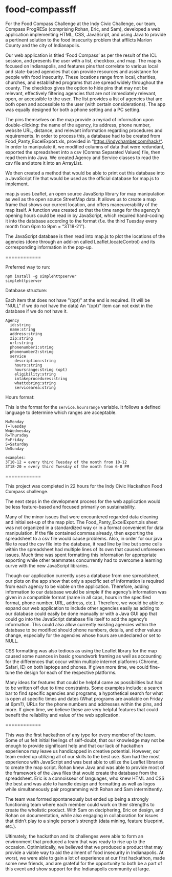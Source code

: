 food-compassff
============

For the Food Compass Challenge at the Indy Civic Challenge, our team, Compass ProgRESs (comprising Rohan, Eric, and Sam), developed a web application implementing HTML, CSS, JavaScript, and using Java to provide a pertinent solution to the food insecurity problem that afflicts Marion County and the city of Indianapolis. 

Our web application is titled ‘Food Compass’ as per the result of the ICL session, and presents the user with a list, checkbox, and map. The map is focused on Indianapolis, and features pins that correlate to various local and state-based agencies that can provide resources and assistance for people with food insecurity. These locations range from local, charities, churches, and established programs that are spread widely throughout the county. The checkbox gives the option to hide pins that may not be relevant, effectively filtering agencies that are not immediately relevant, open, or accessible to the user. The list provides a list of agencies that are both open and accessible to the user (with certain considerations). The app was equally designed for both a phone setting and a PC setting.

The pins themselves on the map provide a myriad of information upon double-clicking: the name of the agency, its address, phone number, website URL, distance, and relevant information regarding procedures and requirements. In order to process this, a database had to be created from Food_Panty_ExcelExport.xls, provided in “https://indychamber.com/hack/“. In order to manipulate it, we modified columns of data that were redundant, exported the spreadsheet into a csv (Comma Separated Values) file, then read them into Java. We created Agency and Service classes to read the csv file and store it into an ArrayList.

We then created a method that would be able to print out this database into a JavaScript file that would be used as the official database for map.js to implement. 

map.js uses Leaflet, an open source JavaScrip library for map manipulation as well as the open source StreetMap data. It allows us to create a map frame that shows our current location, and offers maneuverability of the map itself. A function was created so that the time range for the agency’s opening hours could be read in by JavaScript, which required hand-coding it into the database according to the format (f.e. the third Tuesday every month from 6pm to 9pm = “3T18-21”).

The JavaScript database is then read into map.js to plot the locations of the agencies (done through an add-on called Leaflet.locateControl) and its  corresponding information in the pop-up.

============

Preferred way to run:

```
npm install -g simplehttpserver
simplehttpserver
```

Database structure:

Each item that does not have "(opt)" at the end is required.
(It will be "NULL" if we do not have the data)
An "(opt)" item can not exist in the database if we do not have it.

```
Agency
  id:string
  name:string
  address:string
  zip:string
  url:string
  phonenumber1:string
  phonenumber2:string
  service
    description:string
    hours:string
    hoursrange:string (opt)
    eligibility:string
    intakeprocedures:string
    whattobring:string
    servicearea:string
```

Hours format:

This is the format for the `service.hoursrange` variable.
It follows a defined language to determine which ranges are acceptable.

```
M=Monday
T=Tuesday
W=Wednesday
R=Thursday
F=Friday
S=Saturday
U=Sunday

examples:
3T10-12 = every third Tuesday of the month from 10-12
3T18-20 = every third Tuesday of the month from 6-8 PM
```

============

This project was completed in 22 hours for the Indy Civic Hackathon Food Compass challenge.

The next steps in the development process for the web application would be less feature-based and focused primarily on sustainability. 

Many of the minor issues that were encountered regarded data cleaning and initial set-up of the map plot. The Food_Panty_ExcelExport.xls sheet was not organized in a standardized way or in a format convenient for data manipulation. If the file contained commas already, then exporting the spreadsheet to a csv file would cause problems. Also, in order for our java file to read the csv file  into the database, it read line by line but some cells within the spreadsheet had multiple lines of its own that caused unforeseen issues. Much time was spent formatting this information for appropriate exporting while other teammates concurrently had to overcome a learning curve with the new JavaScript libraries.

Though our application currently uses a database from one spreadsheet, our plots on the app show that only a specific set of information is required from each agency to be viable on the application. Therefore, adding information to our database would be simple if the agency’s information was given in a compatible format (name in all caps, hours in the specified format, phone number, URL, address, etc.). Therefore, we would be able to expand our web application to include other agencies easily as adding to our database could easily be done manually or with a Java GUI app that could go into the JavaScript database file itself to add the agency’s information. This could also allow currently existing agencies within the database to be modified should phone numbers, details, and other values change, especially for the agencies whose hours are undeclared or set to NULL.

CSS formatting was also tedious as using the Leaflet library for the map caused some nuances in basic groundwork framing as well as accounting for the differences that occur within multiple internet platforms (Chrome, Safari, IE) on both laptops and phones. If given more time, we could fine-tune the design for each of the respective platforms. 

Many ideas for features that could be helpful came as possibilities but had to be written off due to time constraints. Some examples include: a search bar to find specific agencies and programs, a hypothetical search for what is open at specific times and dates (What programs are available on Friday at 6pm?), URLs for the phone numbers and addresses within the pins, and more.  If given time, we believe these are very helpful features that could benefit the reliability and value of the web application. 

============

This was the first hackathon of any type for every member of the team. Some of us felt initial feelings of self-doubt, that our knowledge may not be enough to provide significant help and that our lack of hackathon experience may leave us handicapped in creative potential. However, our team ended up utilizing all of our skills to the best use. Sam had the most experience with JavaScript and was best able to utilize the Leaflet libraries to create the map script. Rohan knew Java and was able to provide most of the framework of the Java files that would create the database from the spreadsheet. Eric is a connoisseur of languages, who knew HTML and CSS the best and was able to handle design and formatting as well as logos while simultaneously pair programming with Rohan and Sam intermittently. 

The team was formed spontaneously but ended up being a strongly functioning team where each member could work on their strengths to create the wholistic product. With Sam on deciphering, Eric on design, and Rohan on documentation, while also engaging in collaboration for issues that didn’t play to a single person’s strength (data mining, feature blueprint, etc.).

Ultimately, the hackathon and its challenges were able to form an environment that produced a team that was ready to rise up to the occasion. Optimistically, we believed that we produced a product that may provide a viable way to aid the ailment of food insecurity in Indianapolis. At worst, we were able to gain a lot of experience at our first hackathon, made some new friends, and are grateful for the opportunity to both be a part of this event and show support for the Indianapolis community at large.
